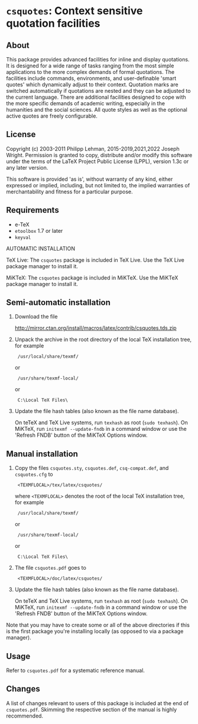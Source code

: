 # `csquotes`: Context sensitive quotation facilities

## About

This package provides advanced facilities for inline and display
quotations. It is designed for a wide range of tasks ranging from
the most simple applications to the more complex demands of formal
quotations. The facilities include commands, environments, and
user-definable 'smart quotes' which dynamically adjust to their
context. Quotation marks are switched automatically if quotations
are nested and they can be adjusted to the current language. There
are additional facilities designed to cope with the more specific
demands of academic writing, especially in the humanities and the
social sciences. All quote styles as well as the optional active
quotes are freely configurable.

## License

Copyright (c) 2003-2011 Philipp Lehman, 2015-2019,2021,2022 Joseph Wright.
Permission is granted to copy, distribute and/or modify this
software under the terms of the LaTeX Project Public License (LPPL),
version 1.3c or any later version.

This software is provided 'as is', without warranty of any kind,
either expressed or implied, including, but not limited to, the
implied warranties of merchantability and fitness for a particular
purpose.

## Requirements

- e-TeX
- `etoolbox` 1.7 or later
- `keyval`

AUTOMATIC INSTALLATION

TeX Live: The `csquotes` package is included in TeX Live.
          Use the TeX Live package manager to install it.

MiKTeX:   The `csquotes` package is included in MiKTeX.
          Use the MiKTeX package manager to install it.

## Semi-automatic installation

1. Download the file

   http://mirror.ctan.org/install/macros/latex/contrib/csquotes.tds.zip

2. Unpack the archive in the root directory of the local TeX
   installation tree, for example

        /usr/local/share/texmf/
    
   or

        /usr/share/texmf-local/

   or

        C:\Local TeX Files\

3. Update the file hash tables (also known as the file name
   database).
   
   On teTeX and TeX Live systems, run `texhash` as root (`sudo
   texhash`). On MiKTeX, run `initexmf --update-fndb` in a command
   window or use the 'Refresh FNDB' button of the MiKTeX Options
   window.

## Manual installation

1. Copy the files `csquotes.sty`,  `csquotes.def`, `csq-compat.def`,
   and `csquotes.cfg` to

        <TEXMFLOCAL>/tex/latex/csquotes/

   where `<TEXMFLOCAL>` denotes the root of the local TeX installation
   tree, for example

        /usr/local/share/texmf/

   or

        /usr/share/texmf-local/

   or

        C:\Local TeX Files\

2. The file `csquotes.pdf` goes to

        <TEXMFLOCAL>/doc/latex/csquotes/

3. Update the file hash tables (also known as the file name
   database).

   On teTeX and TeX Live systems, run `texhash` as root (`sudo
   texhash`). On MiKTeX, run `initexmf --update-fndb` in a command
   window or use the 'Refresh FNDB' button of the MiKTeX Options
   window.

Note that you may have to create some or all of the above
directories if this is the first package you're installing locally
(as opposed to via a package manager).

## Usage

Refer to `csquotes.pdf` for a systematic reference manual.

## Changes

A list of changes relevant to users of this package is included at
the end of `csquotes.pdf`. Skimming the respective section of the
manual is highly recommended.
